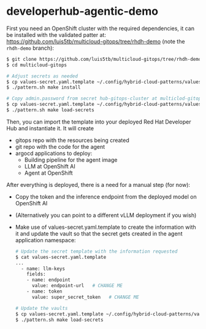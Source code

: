 # developerhub-agentic-demo

First you need an OpenShift cluster with the required dependencies, it can be installed with the validated patter at:
https://github.com/luis5tb/multicloud-gitops/tree/rhdh-demo (note the `rhdh-demo` branch):

```bash
$ git clone https://github.com/luis5tb/multicloud-gitops/tree/rhdh-demo
$ cd multicloud-gitops

# Adjust secrets as needed
$ cp values-secret.yaml.template ~/.config/hybrid-cloud-patterns/values-secret-multicloud-gitops.yaml
$ ./pattern.sh make install 

# Copy admin.password from secret hub-gitops-cluster at multiclod-gitops-hub namespace and replace it on values-secret.yaml
$ cp values-secret.yaml.template ~/.config/hybrid-cloud-patterns/values-secret-multicloud-gitops.yaml
$ ./pattern.sh make load-secrets
```

Then, you can import the template into your deployed Red Hat Developer Hub and instantiate it. It will create
- gitops repo with the resources being created
- git repo with the code for the agent
- argocd applications to deploy:
  - Building pipeline for the agent image
  - LLM at OpenShift AI
  - Agent at OpenShift

After everything is deployed, there is a need for a manual step (for now):
- Copy the token and the inference endpoint from the deployed model on OpenShift AI
- (Alternatively you can point to a different vLLM deployment if you wish)
- Make use of values-secret.yaml.template to create the information with it and update the vault so that the secret gets created in the agent application namespace:

  ```bash
  # Update the secret template with the information requested
  $ cat values-secret.yaml.template
  ...
    - name: llm-keys
      fields:
      - name: endpoint
        value: endpoint-url   # CHANGE ME
      - name: token
        value: super_secret_token   # CHANGE ME

  # Update the vaults
  $ cp values-secret.yaml.template ~/.config/hybrid-cloud-patterns/values-secret-multicloud-gitops.yaml
  $ ./pattern.sh make load-secrets
  ```
